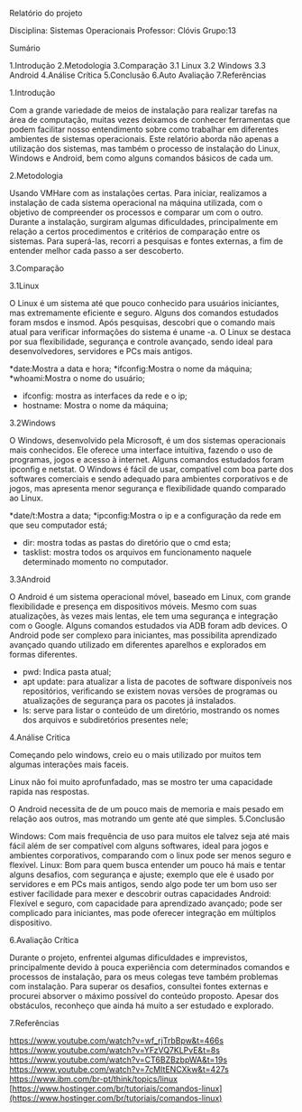 
Relatório do projeto


Disciplina: Sistemas Operacionais
Professor: Clóvis
Grupo:13

Sumário

1.Introdução
2.Metodologia
3.Comparação
  3.1 Linux
  3.2 Windows
  3.3 Android
4.Análise Crítica
5.Conclusão
6.Auto Avaliação
7.Referências

1.Introdução

Com a grande variedade de meios de instalação para realizar tarefas na área de computação, muitas vezes deixamos de conhecer ferramentas que podem facilitar nosso entendimento sobre como trabalhar em diferentes ambientes de sistemas operacionais. Este relatório aborda não apenas a utilização dos sistemas, mas também o processo de instalação do Linux, Windows e Android, bem como alguns comandos básicos de cada um.

2.Metodologia

Usando VMHare com as instalações certas.
Para iniciar, realizamos a instalação de cada sistema operacional na máquina utilizada, com o objetivo de compreender os processos e comparar um com o outro. Durante a instalação, surgiram algumas dificuldades, principalmente em relação a certos procedimentos e critérios de comparação entre os sistemas. Para superá-las, recorri a pesquisas e fontes externas, a fim de entender melhor cada passo a ser descoberto.

3.Comparação

3.1Linux

O Linux é um sistema até que pouco  conhecido para usuários iniciantes, mas extremamente eficiente e seguro. Alguns dos comandos estudados foram msdos e insmod. Após pesquisas, descobri que o comando mais atual para verificar informações do sistema é uname -a. O Linux se destaca por sua flexibilidade, segurança e controle avançado, sendo ideal para desenvolvedores, servidores e PCs mais antigos.

*date:Mostra a data e hora;
*ifconfig:Mostra o nome da máquina;
*whoami:Mostra o nome do usuário;
* ifconfig: mostra as interfaces da rede e o ip;
* hostname: Mostra o nome da máquina; 

3.2Windows

O Windows, desenvolvido pela Microsoft, é um dos sistemas operacionais mais conhecidos. Ele oferece uma interface intuitiva, fazendo o uso de programas, jogos e acesso à internet. Alguns comandos estudados foram ipconfig e netstat. O Windows é fácil de usar, compatível com boa parte dos softwares comerciais e sendo adequado para ambientes corporativos e de jogos, mas apresenta menor segurança e flexibilidade quando comparado ao Linux.

*date/t:Mostra a data;
*ipconfig:Mostra o ip e a configuração da rede em que seu computador está;
* dir: mostra todas as pastas do diretório que o cmd esta;
* tasklist: mostra todos os arquivos em funcionamento naquele determinado momento no computador.



3.3Android

O Android é um sistema operacional móvel, baseado em Linux, com grande flexibilidade e presença em dispositivos móveis. Mesmo com suas atualizações, às vezes mais lentas, ele tem uma  segurança e integração com o Google. Alguns comandos estudados via ADB foram adb devices. O Android pode ser complexo para iniciantes, mas possibilita aprendizado avançado quando utilizado em diferentes aparelhos e explorados em formas diferentes.

* pwd: Indica pasta atual;
* apt update: para atualizar a lista de pacotes de software disponíveis nos repositórios, verificando se existem novas versões de programas ou atualizações de segurança para os pacotes já instalados.
* ls: serve para listar o conteúdo de um diretório, mostrando os nomes dos arquivos e subdiretórios presentes nele;  


4.Análise Critica

  Começando pelo windows, creio eu o mais utilizado por muitos tem algumas interações mais faceis.
  
  Linux não foi muito aprofunfadado, mas se mostro ter uma capacidade rapida nas respostas.

  O Android necessita de de um pouco mais de memoria e mais pesado em relação aos outros, mas motrando um gente até que simples.
5.Conclusão

Windows: Com mais frequência  de uso para muitos ele talvez seja até mais fácil além de ser compatível com alguns  softwares, ideal para jogos e ambientes corporativos, comparando com o linux pode ser  menos seguro e flexível.
Linux: Bom  para quem busca entender um pouco há mais e tentar alguns desafios, com  segurança e ajuste; exemplo que ele é usado por servidores e em PCs mais antigos, sendo algo pode ter um bom uso ser estiver facilidade para mexer e descobrir outras capacidades
Android: Flexível e seguro, com capacidade para aprendizado avançado; pode ser complicado para iniciantes, mas pode oferecer  integração em múltiplos dispositivo.

6.Avaliação Crítica

Durante o projeto, enfrentei algumas dificuldades e imprevistos, principalmente devido à pouca experiência com determinados comandos e processos de instalação, para os meus colegas teve também problemas com instalação. Para superar os desafios, consultei fontes externas e procurei absorver o máximo possível do conteúdo proposto. Apesar dos obstáculos, reconheço que ainda há muito a ser estudado e explorado.

7.Referências

https://www.youtube.com/watch?v=wf_rjTrbBpw&t=466s
https://www.youtube.com/watch?v=YFzVQ7KLPvE&t=8s
https://www.youtube.com/watch?v=CT6BZBzbpWA&t=19s
https://www.youtube.com/watch?v=7cMItENCXkw&t=427s
https://www.ibm.com/br-pt/think/topics/linux
[https://www.hostinger.com/br/tutoriais/comandos-linux](https://www.hostinger.com/br/tutoriais/comandos-linux) 


